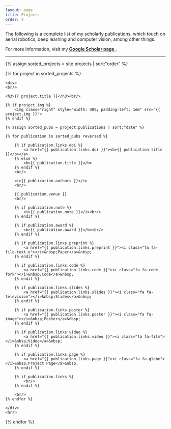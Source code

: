 ```yaml
---
layout: page
title: Projects
order: 4
---
```


The following is a complete list of my scholarly publications, which touch on aerial robotics, deep learning and computer vision, among other things.

For more information, visit my <a href="//scholar.google.com/citations?user={{ site.author.scholar }}" target="_blank"><b>Google Scholar page</b> <i class="fa fa-external-link"></i></a>.

<hr/>

<div>
{% assign sorted_projects = site.projects | sort:"order" %}

{% for project in sorted_projects %}

    <div>
    <br/>
    
    <h3>{{ project.title }}</h3><br/>
    
    {% if project.img %}
        <img class="right" style="width: 40%; padding-left: 1em" src="{{ project.img }}">
    {% endif %}

    {% assign sorted_pubs = project.publications | sort:"date" %}

    {% for publication in sorted_pubs reversed %}

        {% if publication.links.doi %}
            <a href="{{ publication.links.doi }}"><b>{{ publication.title }}</b></a>
        {% else %}
            <b>{{ publication.title }}</b>
        {% endif %}
        <br/>

        <i>{{ publication.authors }}</i>
        <br/>

        {{ publication.venue }}
        <br/>

        {% if publication.note %}
            <i>{{ publication.note }}</i><br/>
        {% endif %}

        {% if publication.award %}
            <b>{{ publication.award }}</b><br/>
        {% endif %}

        {% if publication.links.preprint %}
            <a href="{{ publication.links.preprint }}"><i class="fa fa-file-text-o"></i>&nbsp;Paper</a>&nbsp;
        {% endif %}

        {% if publication.links.code %}
            <a href="{{ publication.links.code }}"><i class="fa fa-code-fork"></i>&nbsp;Code</a>&nbsp;
        {% endif %}

        {% if publication.links.slides %}
            <a href="{{ publication.links.slides }}"><i class="fa fa-television"></i>&nbsp;Slides</a>&nbsp;
        {% endif %}

        {% if publication.links.poster %}
            <a href="{{ publication.links.poster }}"><i class="fa fa-image"></i>&nbsp;Poster</a>&nbsp;
        {% endif %}

        {% if publication.links.video %}
            <a href="{{ publication.links.video }}"><i class="fa fa-film"></i>&nbsp;Video</a>&nbsp;
        {% endif %}

        {% if publication.links.page %}
            <a href="{{ publication.links.page }}"><i class="fa fa-globe"></i>&nbsp;Project Page</a>&nbsp;
        {% endif %}

        {% if publication.links %}
            <br/>
        {% endif %}

        <br/>
    {% endfor %}

    </div>
    <hr/>
{% endfor %}
</div>